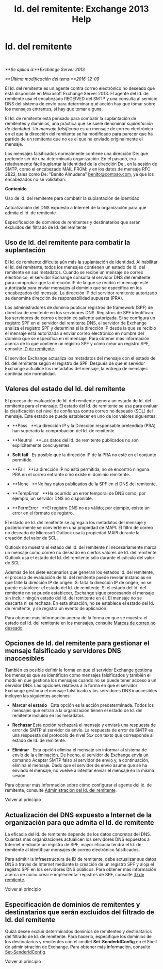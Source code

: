 ﻿---
title: 'Id. del remitente: Exchange 2013 Help'
TOCTitle: Id. del remitente
ms:assetid: 0f628f83-df8c-43fb-bf49-7aaa9ec69ab1
ms:mtpsurl: https://technet.microsoft.com/es-es/library/Aa996295(v=EXCHG.150)
ms:contentKeyID: 49895469
ms.date: 05/22/2018
mtps_version: v=EXCHG.150
ms.translationtype: MT
---

# Id. del remitente

 

_**Se aplica a:**Exchange Server 2013_

_**Última modificación del tema:**2016-12-09_

El Id. del remitente es un agente contra correo electrónico no deseado que está disponible en Microsoft Exchange Server 2013. El agente del Id. de remitente usa el encabezado RECEIVED del SMTP y una consulta al servicio DNS del sistema de envío para determinar qué acción hay que tomar sobre los mensajes entrantes, si hay que tomar alguna.

El Id. de remitente está pensado para combatir la suplantación de remitentes y dominios, una práctica que se suele denominar *suplantación de identidad*. Un *mensaje falsificado* es un mensaje de correo electrónico en el que la dirección del remitente se ha modificado para parecer que ha partido de un remitente que no es el que ha enviado originalmente el mensaje.

Los mensajes falsificados normalmente contiene una dirección De: que pretende ser de una determinada organización. En el pasado, era relativamente fácil suplantar la identidad de la dirección De:, en la sesión de SMTP, como el encabezado MAIL FROM: y en los datos de mensaje RFC 2822, tales como De: "Benito Almudena" benito@contoso.com, ya que los encabezados no se validaban.

**Contenido**

Uso de Id. del remitente para combatir la suplantación de identidad

Actualización del DNS expuesto a Internet de la organización para que admita el Id. de remitente

Especificación de dominios de remitentes y destinatarios que serán excluidos del filtrado de Id. del remitente

## Uso de Id. del remitente para combatir la suplantación

El Id. de remitente dificulta aún más la suplantación de identidad. Al habilitar el Id. del remitente, todos los mensajes contienen un estado de Id. del remitente en sus metadatos. Cuando se recibe un mensaje de correo electrónico, el servidor Exchange consulta al servidor DNS del remitente para comprobar que la dirección IP de la que se recibió el mensaje esté autorizada para enviar mensajes al dominio que se especifica en los encabezados del mensaje. La dirección IP del servidor remitente autorizado se denomina dirección de responsabilidad supuesta (PRA).

Los administradores de dominio publicar registros de framework (SPF) de directiva de remitente en los servidores DNS. Registros de SPF identifican los servidores de correo electrónico saliente autorizada. Si se configura un registro SPF en el servidor del remitente DNS, el servidor de Exchange analiza el registro SPF y determina si la dirección IP desde la que se recibió el mensaje está autorizada a enviar correo electrónico en nombre del dominio que se especifica en el mensaje. Para obtener más información acerca de lo que contiene un registro SPF y cómo crear un registro SPF, consulte [ID de remitente](https://go.microsoft.com/fwlink/p/?linkid=50977).

El servidor Exchange actualiza los metadatos del mensaje con el estado de Id. del remitente según el registro de SPF. Después de que el servidor Exchange actualice los metadatos del mensaje, la entrega de mensajes continúa con normalidad.

## Valores del estado del Id. del remitente

El proceso de evaluación de Id. del remitente genera un estado de Id. del remitente para el mensaje. El estado del Id. de remitente se usa para evaluar la clasificación del nivel de confianza contra correo no deseado (SCL) del mensaje. Este estado se puede establecer en uno de los valores siguientes:

  - **Pass   **La dirección IP y la Dirección responsable pretendida (PRA) han superado la comprobación del Id. de remitente.

  - **Neutral   **Los datos del Id. de remitente publicados no son explícitamente concluyentes.

  - **Soft fail**   Es posible que la dirección IP de la PRA no esté en el conjunto permitido.

  - **Fail   **La dirección IP no está permitida; no se encontró ninguna PRA en el correo entrante o no existe el dominio remitente.

  - **None   **No hay datos publicados de la SPF en el DNS del remitente.

  - **TempError   **Ha ocurrido un error temporal de DNS como, por ejemplo, un servidor DNS no disponible.

  - **PermError   **El registro DNS no es válido; por ejemplo, existe un error en el formato de registro.

El estado de Id. del remitente se agrega a los metadatos del mensaje y posteriormente se convierte en una propiedad de MAPI. El filtro de correo no deseado de Microsoft Outlook usa la propiedad MAPI durante la creación del valor de SCL.

Outlook no muestra el estado del Id. del remitente ni necesariamente marca un mensaje como correo no deseado en ciertos valores de Id. del remitente. Outlook usa el estado del Id. del remitente sólo durante el cálculo del valor de SCL.

Además de los siete escenarios que generan los estados Id. del remitente, el proceso de evaluación de Id. del remitente puede revelar instancias en que falte la dirección IP de origen. Si falta la dirección IP de origen, no se puede establecer el estado del Id. de remitente. Si el estado del Id. del remitente no se puede establecer, Exchange sigue procesando el mensaje sin incluir ningún estado del Id. del remitente en él. El mensaje no se descarta ni se rechaza. En esta situación, no se establece el estado del Id. de remitente, y se registra un evento de aplicación.

Para obtener más información acerca de la forma en que se muestra el estado del Id. del remitente en los mensajes, consulte [Marcas de correo no deseado](anti-spam-stamps-exchange-2013-help.md).

## Opciones de Id. del remitente para gestionar el mensaje falsificado y servidores DNS inaccesibles

También es posible definir la forma en que el servidor Exchange gestiona los mensajes que se identifican como mensajes falsificados y también el modo en que gestiona los mensajes cuando no se puede tener acceso a un servidor DNS. Las opciones relativas a la forma en que el servidor Exchange gestiona el mensaje falsificado y los servidores DNS inaccesibles incluyen las siguientes acciones:

  - **Marcar el estado**   Esta opción es la acción predeterminada. Todos los mensajes que entran a la organización tienen el estado de Id. del remitente incluido en los metadatos.

  - **Rechazar** Esta opción rechazará el mensaje y enviará una respuesta de error de SMTP al servidor de envío. La respuesta de error de SMTP es una respuesta del protocolo de nivel 5*xx* con texto que corresponde al estado de Id. de remitente.

  - **Eliminar**   Esta opción elimina el mensaje sin informar al sistema de envío de la eliminación. De hecho, el servidor de Exchange envía un comando Aceptar SMTP falso al servidor de envío y, a continuación, elimina el mensaje. Dado que el servidor de envío asume que se ha enviado el mensaje, no vuelve a intentar enviar el mensaje en la misma sesión.

Para obtener más información sobre cómo configurar el agente del Id. de remitente, consulte [Administración del Id. del remitente](manage-sender-id-exchange-2013-help.md).

Volver al principio

## Actualización del DNS expuesto a Internet de la organización para que admita el Id. de remitente

La eficacia del Id. de remitente depende de los datos concretos del DNS. Cuantas más organizaciones actualicen los servidores DNS expuestos a Internet mediante un registro de SPF, mayor eficacia tendrá el Id. de remitente al identificar mensajes de correo electrónico falsificados.

Para admitir la infraestructura de ID de remitente, debe actualizar sus datos DNS a través de Internet mediante la creación de un registro SPF y aloja el registro SPF en los servidores DNS públicos. Para obtener más información acerca de cómo crear e implementar registros de SPF, consulte [ID de remitente](https://go.microsoft.com/fwlink/p/?linkid=50977).

Volver al principio

## Especificación de dominios de remitentes y destinatarios que serán excluidos del filtrado de Id. del remitente

Quizá desee excluir determinados dominios de remitentes y destinatarios del filtrado de Id. de remitente. Para hacerlo, especifique los dominios de los destinatarios y remitentes con el cmdlet **Set-SenderIdConfig** en el Shell de administración de Exchange. Para obtener más información, consulte [Set-SenderIdConfig](https://technet.microsoft.com/es-es/library/aa998859\(v=exchg.150\)).

Volver al principio

